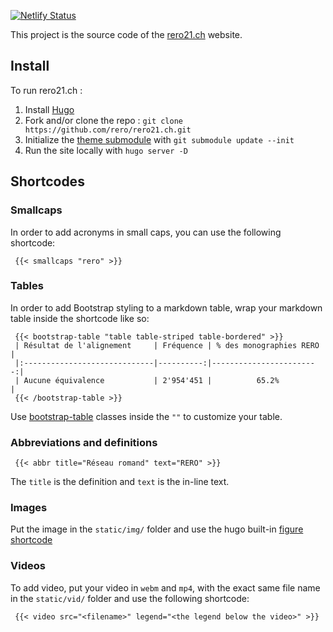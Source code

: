 [![Netlify Status](https://api.netlify.com/api/v1/badges/f6815aee-b7dc-4af9-b407-84744d1722ac/deploy-status)](https://app.netlify.com/sites/rero-21/deploys)

This project is the source code of the [rero21.ch](https://rero21.ch) website.

## Install

To run rero21.ch :

1. Install [Hugo](https://gohugo.io/getting-started/installing/)
1. Fork and/or clone the repo : `git clone
   https://github.com/rero/rero21.ch.git`
1. Initialize the [theme submodule](https://github.com/rero/hugo-bootstrap)
   with `git submodule update --init`
1. Run the site locally with `hugo server -D`

## Shortcodes

### Smallcaps

In order to add acronyms in small caps, you can use the following shortcode:

     {{< smallcaps "rero" >}}

### Tables

In order to add Bootstrap styling to a markdown table, wrap your markdown table
inside the shortcode like so: 

     {{< bootstrap-table "table table-striped table-bordered" >}}
     | Résultat de l'alignement     | Fréquence | % des monographies RERO |
     |:-----------------------------|----------:|------------------------:|
     | Aucune équivalence           | 2'954'451 |          65.2%          |
     {{< /bootstrap-table >}}

Use [bootstrap-table](https://getbootstrap.com/docs/4.4/content/tables/)
classes inside the `""` to customize your table.

### Abbreviations and definitions

     {{< abbr title="Réseau romand" text="RERO" >}}

The `title` is the definition and `text` is the in-line text. 

### Images

Put the image in the `static/img/` folder and use the hugo built-in
[figure shortcode](https://gohugo.io/content-management/shortcodes/#figure)

### Videos

To add video, put your video in `webm` and `mp4`, with the exact same file name
in the `static/vid/` folder and use the following shortcode:

     {{< video src="<filename>" legend="<the legend below the video>" >}}
